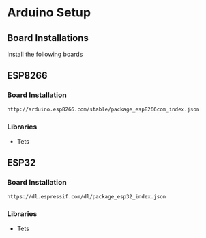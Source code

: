 # Arduino Setup
## Board Installations

Install the following boards

## ESP8266

### Board Installation
  ```
  http://arduino.esp8266.com/stable/package_esp8266com_index.json
  ```
### Libraries
* Tets


## ESP32

### Board Installation
  ```
  https://dl.espressif.com/dl/package_esp32_index.json
  ```
### Libraries
* Tets
